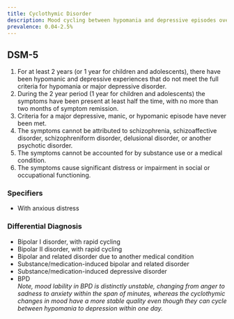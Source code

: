 ```yaml
---
title: Cyclothymic Disorder
description: Mood cycling between hypomania and depressive episodes over two years that does not meet the criteria for bipolar I or II.
prevalence: 0.04-2.5%
---
```


## DSM-5
1. For at least 2 years (or 1 year for children and adolescents), there have been hypomanic and depressive experiences that do not meet the full criteria for hypomania or major depressive disorder.  
2. During the 2 year period (1 year for children and adolescents) the symptoms have been present at least half the time, with no more than two months of symptom remission.  
3. Criteria for a major depressive, manic, or hypomanic episode have never been met.   
4. The symptoms cannot be attributed to schizophrenia, schizoaffective disorder, schizophreniform disorder,  delusional disorder, or another psychotic disorder.  
5. The symptoms cannot be accounted for by substance use or a medical condition.  
6. The symptoms cause significant distress or impairment in social or occupational functioning.

### Specifiers
- With anxious distress

### Differential Diagnosis
- Bipolar I disorder, with rapid cycling 
- Bipolar II disorder, with rapid cycling  
- Bipolar and related disorder due to another medical condition  
- Substance/medication-induced bipolar and related disorder  
- Substance/medication-induced depressive disorder  
- BPD  
<i>Note, mood lability in BPD is distinctly unstable, changing from anger to sadness to anxiety within the span of minutes, whereas the cyclothymic changes in mood have a more stable quality even though they can cycle between hypomania to depression within one day.</i>